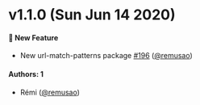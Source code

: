 # v1.1.0 (Sun Jun 14 2020)

#### :rocket: New Feature

- New url-match-patterns package [#196](https://github.com/remusao/mono/pull/196) ([@remusao](https://github.com/remusao))

#### Authors: 1

- Rémi ([@remusao](https://github.com/remusao))
